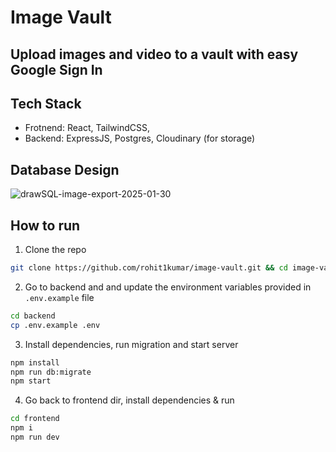 # Image Vault

## Upload images and video to a vault with easy Google Sign In

## Tech Stack

- Frotnend: React, TailwindCSS,
- Backend: ExpressJS, Postgres, Cloudinary (for storage)

## Database Design
![drawSQL-image-export-2025-01-30](https://github.com/user-attachments/assets/e19edfb0-4c55-4a05-9801-84f40e2f48e3)


## How to run

1. Clone the repo

```bash
git clone https://github.com/rohit1kumar/image-vault.git && cd image-vault
```

2. Go to backend and and update the environment variables provided in `.env.example` file

```bash
cd backend
cp .env.example .env
```

3. Install dependencies, run migration and start server

```bash
npm install
npm run db:migrate
npm start
```

4. Go back to frontend dir, install dependencies & run

```bash
cd frontend
npm i
npm run dev
```
